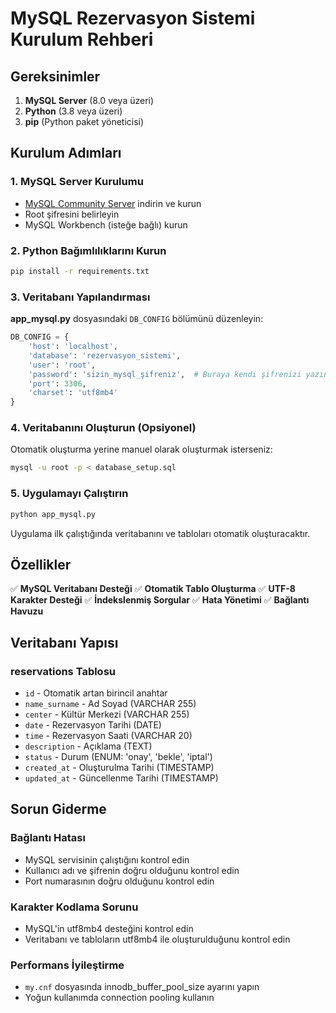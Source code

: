 # MySQL Rezervasyon Sistemi Kurulum Rehberi

## Gereksinimler

1. **MySQL Server** (8.0 veya üzeri)
2. **Python** (3.8 veya üzeri)
3. **pip** (Python paket yöneticisi)

## Kurulum Adımları

### 1. MySQL Server Kurulumu

- [MySQL Community Server](https://dev.mysql.com/downloads/mysql/) indirin ve kurun
- Root şifresini belirleyin
- MySQL Workbench (isteğe bağlı) kurun

### 2. Python Bağımlılıklarını Kurun

```bash
pip install -r requirements.txt
```

### 3. Veritabanı Yapılandırması

**app_mysql.py** dosyasındaki `DB_CONFIG` bölümünü düzenleyin:

```python
DB_CONFIG = {
    'host': 'localhost',
    'database': 'rezervasyon_sistemi',
    'user': 'root',
    'password': 'sizin_mysql_şifreniz',  # Buraya kendi şifrenizi yazın
    'port': 3306,
    'charset': 'utf8mb4'
}
```

### 4. Veritabanını Oluşturun (Opsiyonel)

Otomatik oluşturma yerine manuel olarak oluşturmak isterseniz:

```bash
mysql -u root -p < database_setup.sql
```

### 5. Uygulamayı Çalıştırın

```bash
python app_mysql.py
```

Uygulama ilk çalıştığında veritabanını ve tabloları otomatik oluşturacaktır.

## Özellikler

✅ **MySQL Veritabanı Desteği**
✅ **Otomatik Tablo Oluşturma**
✅ **UTF-8 Karakter Desteği**
✅ **İndekslenmiş Sorgular**
✅ **Hata Yönetimi**
✅ **Bağlantı Havuzu**

## Veritabanı Yapısı

### reservations Tablosu
- `id` - Otomatik artan birincil anahtar
- `name_surname` - Ad Soyad (VARCHAR 255)
- `center` - Kültür Merkezi (VARCHAR 255)
- `date` - Rezervasyon Tarihi (DATE)
- `time` - Rezervasyon Saati (VARCHAR 20)
- `description` - Açıklama (TEXT)
- `status` - Durum (ENUM: 'onay', 'bekle', 'iptal')
- `created_at` - Oluşturulma Tarihi (TIMESTAMP)
- `updated_at` - Güncellenme Tarihi (TIMESTAMP)

## Sorun Giderme

### Bağlantı Hatası
- MySQL servisinin çalıştığını kontrol edin
- Kullanıcı adı ve şifrenin doğru olduğunu kontrol edin
- Port numarasının doğru olduğunu kontrol edin

### Karakter Kodlama Sorunu
- MySQL'in utf8mb4 desteğini kontrol edin
- Veritabanı ve tabloların utf8mb4 ile oluşturulduğunu kontrol edin

### Performans İyileştirme
- `my.cnf` dosyasında innodb_buffer_pool_size ayarını yapın
- Yoğun kullanımda connection pooling kullanın
